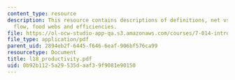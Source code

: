 ```yaml
---
content_type: resource
description: This resource contains descriptions of definitions, net vs. gross:, energy
  flow, food webs and efficiencies.
file: https://ol-ocw-studio-app-qa.s3.amazonaws.com/courses/7-014-introductory-biology-spring-2005/0b92b1125a29535daaf39f9081e90150_l18_productivity.pdf
file_type: application/pdf
parent_uid: 2894eb2f-6445-f646-6eaf-906bf576ca99
resourcetype: Document
title: l18_productivity.pdf
uid: 0b92b112-5a29-535d-aaf3-9f9081e90150
---
```

